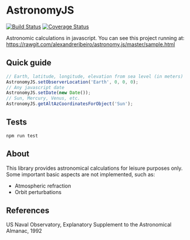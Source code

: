AstronomyJS
===========

[![Build Status](https://travis-ci.org/alexandreribeiro/astronomy.js.svg?branch=master)](https://travis-ci.org/alexandreribeiro/astronomy.js)
[![Coverage Status](https://coveralls.io/repos/github/alexandreribeiro/astronomy.js/badge.svg?branch=master)](https://coveralls.io/github/alexandreribeiro/astronomy.js?branch=master)

Astronomic calculations in javascript.
You can see this project running at: <https://rawgit.com/alexandreribeiro/astronomy.js/master/sample.html>

## Quick guide

```javascript
// Earth, latitude, longitude, elevation from sea level (in meters)
AstronomyJS.setObserverLocation('Earth', 0, 0, 0);
// Any javascript date
AstronomyJS.setDate(new Date());
// Sun, Mercury, Venus, etc.
AstronomyJS.getAltAzCoordinatesForObject('Sun');
```

## Tests

`npm run test`

## About

This library provides astronomical calculations for leisure purposes only.
Some important basic aspects are not implemented, such as:
- Atmospheric refraction
- Orbit perturbations

## References
US Naval Observatory, Explanatory Supplement to the Astronomical Almanac, 1992